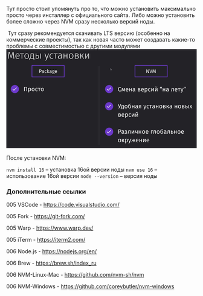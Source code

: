 
Тут просто стоит упомянуть про то, что можно установить максимально просто через инсталлер с официального сайта. Либо можно установить более сложно через NVM сразу несколько версий ноды.

 Тут сразу рекомендуется скачивать LTS версию (особенно на коммерческие проекты), так как новая часто может создавать какие-то проблемы с совместимостью с другими модулями
 
![](_png/d7832b7a092a23f5d79e2d887d89cbaa.png)

После установки NVM:

`nvm install 16` – установка 16ой версии ноды
`nvm use 16` – использование 16ой версии
`node --version` – версия ноды

### Дополнительные ссылки

005 VSCode - https://code.visualstudio.com/

005 Fork - https://git-fork.com/

005 Warp - https://www.warp.dev/

005 iTerm - https://iterm2.com/

006 Node.js - https://nodejs.org/en/

006 Brew - https://brew.sh/index_ru

006 NVM-Linux-Mac - https://github.com/nvm-sh/nvm

006 NVM-Windows - https://github.com/coreybutler/nvm-windows
